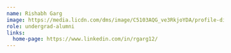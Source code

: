 ```yaml
---
name: Rishabh Garg
image: https://media.licdn.com/dms/image/C5103AQG_ve3RkjoYDA/profile-displayphoto-shrink_400_400/0/1581274930088?e=1715817600&v=beta&t=5DimArFJTNdXVDkgV2-y0ohZxndYqCm2JSMNLBxLrNw
role: undergrad-alumni
links:
  home-page: https://www.linkedin.com/in/rgarg12/
---
```

